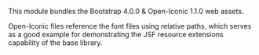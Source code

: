 This module bundles the Bootstrap 4.0.0 & Open-Iconic 1.1.0 web assets.

Open-Iconic files reference the font files using relative paths, which serves as a good example for demonstrating the
JSF resource extensions capability of the base library.
